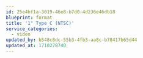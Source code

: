 ```yaml
---
id: 25e4bf1a-3019-46e8-b7d0-4d236e46db18
blueprint: format
title: '1" Type C (NTSC)'
service_categories:
  - video
updated_by: b548c8dc-55b3-4fb3-aa8c-b78417b65d44
updated_at: 1710278740
---
```

